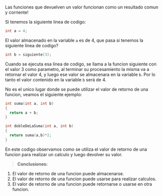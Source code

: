Las funciones que devuelven un valor funcionan como un resultado comun y corriente!

Si tenemos la siguiente linea de codigo:

``` c
int a = 4;
```

El valor almacenado en la variable `a` es de 4, que pasa si tenemos la siguiente linea de codigo?

``` c
int b = siguiente(3);
```

Cuando se ejecuta esa linea de codigo, se llama a la funcion siguiente con el valor 3 como parametro, al terminar su procesamiento la misma va a retornar el valor 4, y luego ese valor se almacenara en la variable `b`.
Por lo tanto el valor contenido en la variable `b` será de 4.

No es el unico lugar donde se puede utilizar el valor de retorno de una funcion, veamos el siguiente ejemplo:

``` c
int suma(int a, int b)
{
  return a + b;
}

int dobleDeLaSuma(int a, int b)
{
  return suma(a,b)*2;
}
```

En este codigo observamos como se utiliza el valor de retorno de una funcion para realizar un calculo y luego devolver su valor.

> **Conclusiones:**<br>
1. El valor de retorno de una funcion puede almacenarse.<br>
2. El valor de retorno de una funcion puede usarse para realizar calculos.<br>
3. El valor de retorno de una funcion puede retornarse o usarse en otra funcion.<br>